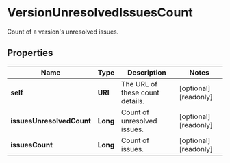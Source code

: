 

# VersionUnresolvedIssuesCount

Count of a version's unresolved issues.
## Properties

Name | Type | Description | Notes
------------ | ------------- | ------------- | -------------
**self** | **URI** | The URL of these count details. |  [optional] [readonly]
**issuesUnresolvedCount** | **Long** | Count of unresolved issues. |  [optional] [readonly]
**issuesCount** | **Long** | Count of issues. |  [optional] [readonly]



